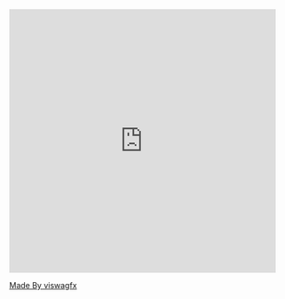 <iframe src="https://giphy.com/embed/R8sa8DLlNSCZwJyiWv" width="480" height="474" frameBorder="0" class="giphy-embed" allowFullScreen></iframe><p><a href="https://giphy.com/gifs/R8sa8DLlNSCZwJyiWv">Made By viswagfx</a></p>
